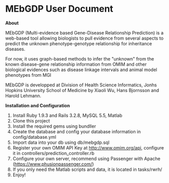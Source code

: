 # MEbGDP User Document


**About**

MEbGDP (Multi-evidence based Gene-Disease Relationship Prediction) 
is a web-based tool allowing biologists to pull evidence from several 
aspects to predict the unknown phenotype-genotype relationship for inheritance diseases. 

For now, it uses graph-based methods to infer the "unknown" from the known disease-gene 
relationship information from OMIM and other biological evidences such as disease linkage 
intervals and animal model phenotypes from MGI

MEbGDP is developped at Division of Health Science Informatics, 
Jonhs Hopkins University School of Medicine by Xiaoli Wu, Hans Bjornsson and Harold Lehmann.


**Installation and Configuration**

1. Install Ruby 1.9.3 and Rails 3.2.8, MySQL 5.5, Matlab
2. Clone this project
3. Install the required gems using bundller
4. Create the database and config your database information in config/database.yml
5. Import data into your db using db/mebgdp.sql
6. Register your own OMIM API Key at http://www.omim.org/api, configure it in controllers/prediction_controller.rb
7. Configure your own server, recommend using Passenger with Apache (https://www.phusionpassenger.com/)
8. If you only need the Matlab scripts and data, it is located in tasks/rwrh/
9. Enjoy!